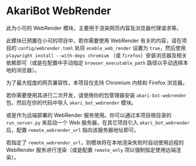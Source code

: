 # AkariBot WebRender

此为小可的 WebRender 模块，主要用于渲染网页内容及浏览器代理请求等。

此模块已预置在小可的项目中，若你需要使用 WebRender 有关的内容，请在项目的 `config/webrender.toml` 处将 `enable_web_render` 设置为 `true`，然后使用 `playwright install --with-deps chromium` （或 `firefox`）安装浏览器及相关依赖即可（或是在配置中手动指定 `browser_executable_path` 路径以手动选择本地的浏览器）。

为了最大程度的网页兼容性，本项目仅支持 Chromium 内核和 Firefox 浏览器。

若你需要使用其进行二次开发，请使用你的包管理器安装 `akari-bot-webrender` 包，然后在你的代码中导入 `akari_bot_webrender` 模块。

或是作为远端部署的 WebRender 服务使用。你可以通过本项目根目录的 `run_server.py` 来启动一个 Web 服务器，在其它项目引入 `akari_bot_webrender` 后，配置 `remote_webrender_url` 指向该服务器地址即可。

若指定了 `remote_webrender_url`，则模块将在本地渲染失败时自动使用远程的 WebRender 服务进行渲染（或是配置 `remote_only` 项以强制指定使用远端渲染）。